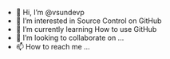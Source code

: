 - 👋 Hi, I’m @vsundevp
- 👀 I’m interested in Source Control on GitHub
- 🌱 I’m currently learning How to use GitHub
- 💞️ I’m looking to collaborate on ...
- 📫 How to reach me ...

<!---
vsundevp/vsundevp is a ✨ special ✨ repository because its `README.md` (this file) appears on your GitHub profile.
You can click the Preview link to take a look at your changes.
--->
